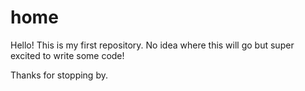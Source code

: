 # home

Hello! This is my first repository. No idea where this will go but super excited to write some code!

Thanks for stopping by.
